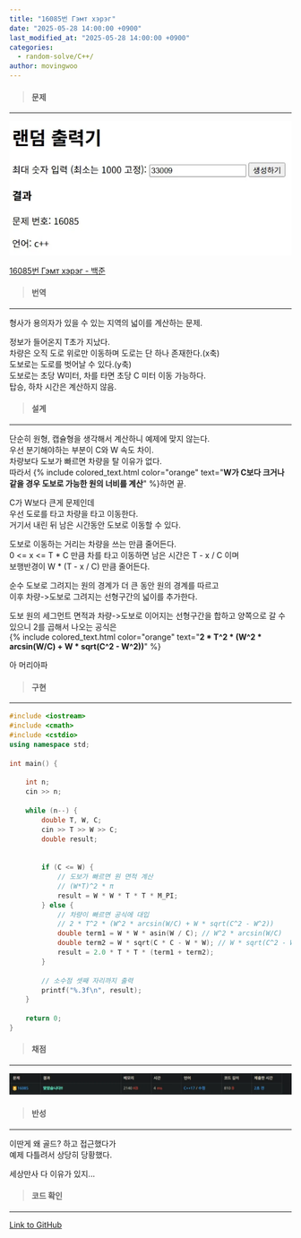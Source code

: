 ```yaml
---
title: "16085번 Гэмт хэрэг"
date: "2025-05-28 14:00:00 +0900"
last_modified_at: "2025-05-28 14:00:00 +0900"
categories: 
  - random-solve/C++/
author: movingwoo
---
```

> #### 문제  
---  
  
![img01](/assets/images/posts/random-solve/C++/2025-05-28-16085/img01.webp)  
  
[16085번 Гэмт хэрэг - 백준](https://www.acmicpc.net/problem/16085)  
  
> #### 번역  
---  
  
형사가 용의자가 있을 수 있는 지역의 넓이를 계산하는 문제.  
  
정보가 들어온지 T초가 지났다.  
차량은 오직 도로 위로만 이동하며 도로는 단 하나 존재한다.(x축)  
도보로는 도로를 벗어날 수 있다.(y축)  
도보로는 초당 W미터, 차를 타면 초당 C 미터 이동 가능하다.  
탑승, 하차 시간은 계산하지 않음.  
  
> #### 설계  
---  
  
단순히 원형, 캡슐형을 생각해서 계산하니 예제에 맞지 않는다.  
우선 분기해야하는 부분이 C와 W 속도 차이.  
차량보다 도보가 빠르면 차량을 탈 이유가 없다.  
따라서 {% include colored_text.html color="orange" text="**W가 C보다 크거나 같을 경우 도보로 가능한 원의 너비를 계산**" %}하면 끝.  
  
C가 W보다 큰게 문제인데  
우선 도로를 타고 차량을 타고 이동한다.  
거기서 내린 뒤 남은 시간동안 도보로 이동할 수 있다.  
  
도보로 이동하는 거리는 차량을 쓰는 만큼 줄어든다.  
0 <= x <= T * C 만큼 차를 타고 이동하면 남은 시간은 T - x / C 이며  
보행반경이 W * (T - x / C) 만큼 줄어든다.  
  
순수 도보로 그려지는 원의 경계가 더 큰 동안 원의 경계를 따르고  
이후 차량->도보로 그려지는 선형구간의 넓이를 추가한다.  
  
도보 원의 세그먼트 면적과 차량->도보로 이어지는 선형구간을 합하고 양쪽으로 갈 수 있으니 2를 곱해서 나오는 공식은  
{% include colored_text.html color="orange" text="**2 * T^2 * (W^2 * arcsin(W/C) + W * sqrt(C^2 - W^2))**" %}  
  
아 머리아파  
  
> #### 구현  
---  
  
```cpp
#include <iostream>
#include <cmath>
#include <cstdio>
using namespace std;

int main() {

    int n;
    cin >> n;

    while (n--) {
        double T, W, C;
        cin >> T >> W >> C;
        double result;


        if (C <= W) {
            // 도보가 빠르면 원 면적 계산
            // (W*T)^2 * π
            result = W * W * T * T * M_PI;
        } else {
            // 차량이 빠르면 공식에 대입
            // 2 * T^2 * (W^2 * arcsin(W/C) + W * sqrt(C^2 - W^2))
            double term1 = W * W * asin(W / C); // W^2 * arcsin(W/C)
            double term2 = W * sqrt(C * C - W * W); // W * sqrt(C^2 - W^2)
            result = 2.0 * T * T * (term1 + term2);
        }

        // 소수점 셋째 자리까지 출력
        printf("%.3f\n", result);
    }
    
    return 0;
}
```
  
> #### 채점  
---  
  
![img02](/assets/images/posts/random-solve/C++/2025-05-28-16085/img02.webp)  
  
> #### 반성  
---  
  
이딴게 왜 골드? 하고 접근했다가  
예제 다틀려서 상당히 당황했다.  
  
세상만사 다 이유가 있지...  
  
> #### 코드 확인   
---  

[Link to GitHub](https://raw.githubusercontent.com/movingwoo/movingwoo-snippets/refs/heads/main/random-solve/C%2B%2B/2025-05-28-16085.cpp)

